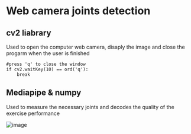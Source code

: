 # Web camera joints detection

## cv2 liabrary

Used to open the computer web camera, disaply the image and close the progarm when the user is finished

```
#press 'q' to close the window
if cv2.waitKey(10) == ord('q'):
    break
```
## Mediapipe & numpy

Used to measure the necessary joints and decodes the quality of the exercise performance 

![image](https://user-images.githubusercontent.com/87011531/155020288-654970d3-5e5b-4099-8000-dd73d04e81dc.png)

